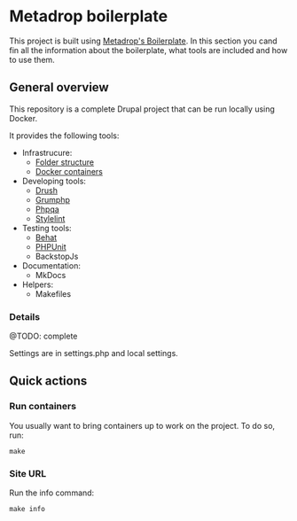 # Metadrop boilerplate

This project is built using [Metadrop's Boilerplate](https://github.com/Metadrop/drupal-boilerplate). In this section you cand fin all the information about the boilerplate, what tools are included and how to use them.



## General overview

This repository is a complete Drupal project that can be run locally using Docker.

It provides the following tools:

  - Infrastrucure:
    - [Folder structure](folders.md)
    - [Docker containers](containers.md)
  - Developing tools:
    - [Drush](drush.md)
    - [Grumphp](grumphp.md)
    - [Phpqa](phpqa.md)
    - [Stylelint](stylelint.md)
  - Testing tools:
    - [Behat](behat.md)
    - [PHPUnit](phpunit.md)
    - BackstopJs
  - Documentation:
    - MkDocs
  - Helpers:
    - Makefiles



### Details

  @TODO: complete

  Settings are in settings.php and local settings.




## Quick actions

### Run containers

You usually want to bring containers up to work on the project. To do so, run:

`make`


### Site URL

Run the info command:

`make info`


















